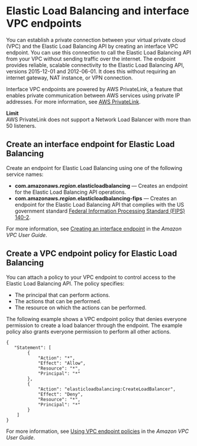 # Elastic Load Balancing and interface VPC endpoints<a name="load-balancer-vpc-endpoints"></a>

You can establish a private connection between your virtual private cloud \(VPC\) and the Elastic Load Balancing API by creating an interface VPC endpoint\. You can use this connection to call the Elastic Load Balancing API from your VPC without sending traffic over the internet\. The endpoint provides reliable, scalable connectivity to the Elastic Load Balancing API, versions 2015\-12\-01 and 2012\-06\-01\. It does this without requiring an internet gateway, NAT instance, or VPN connection\.

Interface VPC endpoints are powered by AWS PrivateLink, a feature that enables private communication between AWS services using private IP addresses\. For more information, see [AWS PrivateLink](http://aws.amazon.com/privatelink/)\.

**Limit**  
AWS PrivateLink does not support a Network Load Balancer with more than 50 listeners\.

## Create an interface endpoint for Elastic Load Balancing<a name="create-vpce-elb"></a>

Create an endpoint for Elastic Load Balancing using one of the following service names:
+ **com\.amazonaws\.*region*\.elasticloadbalancing** — Creates an endpoint for the Elastic Load Balancing API operations\.
+ **com\.amazonaws\.*region*\.elasticloadbalancing\-fips** — Creates an endpoint for the Elastic Load Balancing API that complies with the US government standard [Federal Information Processing Standard \(FIPS\) 140\-2](http://aws.amazon.com/compliance/fips/)\.

For more information, see [Creating an interface endpoint](https://docs.aws.amazon.com/vpc/latest/userguide/vpce-interface.html#create-interface-endpoint) in the *Amazon VPC User Guide*\.

## Create a VPC endpoint policy for Elastic Load Balancing<a name="create-vpce-policy-elb"></a>

You can attach a policy to your VPC endpoint to control access to the Elastic Load Balancing API\. The policy specifies:
+ The principal that can perform actions\.
+ The actions that can be performed\.
+ The resource on which the actions can be performed\.

The following example shows a VPC endpoint policy that denies everyone permission to create a load balancer through the endpoint\. The example policy also grants everyone permission to perform all other actions\.

```
{
   "Statement": [
        {
            "Action": "*",
            "Effect": "Allow",
            "Resource": "*",
            "Principal": "*"
        },
        {
            "Action": "elasticloadbalancing:CreateLoadBalancer",
            "Effect": "Deny",
            "Resource": "*",
            "Principal": "*"
        }
    ]
}
```

For more information, see [Using VPC endpoint policies](https://docs.aws.amazon.com/vpc/latest/userguide/vpc-endpoints-access.html#vpc-endpoint-policies) in the *Amazon VPC User Guide*\.